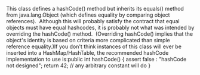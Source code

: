 This class defines a hashCode() method but inherits its equals() method from java.lang.Object (which defines equality by comparing object references).  Although this will probably satisfy the contract that equal objects must have equal hashcodes, it is probably not what was intended by overriding the hashCode() method.  (Overriding hashCode() implies that the object's identity is based on criteria more complicated than simple reference equality.)If you don't think instances of this class will ever be inserted into a HashMap/HashTable, the recommended hashCode implementation to use is:public int hashCode() { assert false : "hashCode not designed"; return 42; // any arbitrary constant will do }